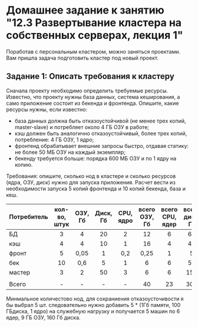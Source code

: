 # Домашнее задание к занятию "12.3 Развертывание кластера на собственных серверах, лекция 1"
Поработав с персональным кластером, можно заняться проектами. Вам пришла задача подготовить кластер под новый проект.

## Задание 1: Описать требования к кластеру
Сначала проекту необходимо определить требуемые ресурсы. Известно, что проекту нужны база данных, система кеширования, а само приложение состоит из бекенда и фронтенда. Опишите, какие ресурсы нужны, если известно:

* база данных должна быть отказоустойчивой (не менее трех копий, master-slave) и потребляет около 4 ГБ ОЗУ в работе;
* кэш должен быть аналогично отказоустойчивый, более трех копий, потребление: 4 ГБ ОЗУ, 1 ядро;
* фронтенд обрабатывает внешние запросы быстро, отдавая статику: не более 50 МБ ОЗУ на каждый экземпляр;
* бекенду требуется больше: порядка 600 МБ ОЗУ и по 1 ядру на копию.

Требования: опишите, сколько нод в кластере и сколько ресурсов (ядра, ОЗУ, диск) нужно для запуска приложения. Расчет вести из необходимости запуска 5 копий фронтенда и 10 копий бекенда, база и кеш.

| Потребитель | кол-во, штук    | ОЗУ, Гб       | Диск, Гб        | CPU, ядро  | всего ОЗУ, Гб     | всего CPU, ядер   | всего диск, Гб  |
| ----------- |:---------------:|:-------------:|:---------------:|:----------:|:-----------------:|:-----------------:|:---------------:|
| БД          | 3               | 4             | 20              | 2          | 12                | 6                 | 60              |
| кэш         | 4               | 4             | 10              | 1          | 16                | 4                 | 40              |
| фронт       | 5               | 0,05          | 1               | 0,2        | 0,25              | 1                 | 5               |
| бек         | 10              | 0,6           | 5               | 1          | 6                 | 6                 | 50              |
| мастер      | 3               | 2             | 50              | 3          | 6                 | 6                 | 150             |
|             |                 |               |                 |            |                   |                   |                 |
| Всего       | -               | -             | -               | -          | 40                | 23                | 305             |

Минмальное количестово нод, для сохраниения отказоусточивости я бы выбрал 5 шт. следовательно нужно добавить 5 * (1Гб памяти, 100 ГБдиска, 1 ядро) на служебную нагрузку и получается 5 машин по 6 ядер, 9 ГБ ОЗУ, 160 Гб диска.